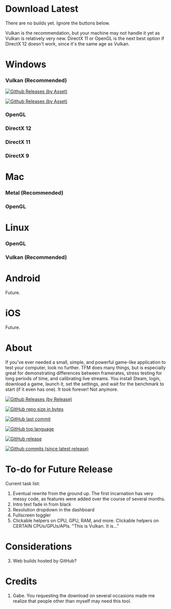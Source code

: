 # Download Latest
There are no builds yet. Ignore the buttons below.

Vulkan is the recommendation, but your machine may not handle it yet as Vulkan is relatively very new. DirectX 11 or OpenGL is the next best option if DirectX 12 doesn't work, since it's the same age as Vulkan.



# Windows
### Vulkan (Recommended)
[![Github Releases (by Asset)](https://img.shields.io/github/downloads-pre/Tylemagne/TFM/latest/tfm10-win64-dx12.zip.svg?style=flat&label=🔽Download%2032-bit&colorA=00cc0a&colorB=000000)](https://github.com/Tylemagne/TFM/releases/download/v1.0/tfm10-win32-vulkan.zip)

[![Github Releases (by Asset)](https://img.shields.io/github/downloads-pre/Tylemagne/TFM/latest/tfm10-win64-dx12.zip.svg?style=flat&label=🔽Download%2064-bit&colorA=00cc0a&colorB=000000)](https://github.com/Tylemagne/TFM/releases/download/v1.0/tfm10-win64-vulkan.zip)
### OpenGL
### DirectX 12
### DirectX 11
### DirectX 9
# Mac
### Metal (Recommended)
### OpenGL
# Linux
### OpenGL
### Vulkan (Recommended)
# Android

Future.

# iOS

Future.

# About
If you've ever needed a small, simple, and powerful game-like application to test your computer, look no further. TFM does many things, but is especially great for demonstrating differences between framerates, stress testing for long periods of time, and calibrating live streams. You install Steam, login, download a game, launch it, set the settings, and wait for the benchmark to start (if it even has one). It took forever! Not anymore.


[![Github Releases (by Release)](https://img.shields.io/github/downloads/Tylemagne/TFM/total.svg?label=Global%20Downloads)]()

[![GitHub repo size in bytes](https://img.shields.io/github/repo-size/Tylemagne/TFM.svg)]()

[![GitHub last commit](https://img.shields.io/github/last-commit/Tylemagne/TFM.svg)]()

[![GitHub top language](https://img.shields.io/github/languages/top/Tylemagne/TFM.svg)]()

[![GitHub release](https://img.shields.io/github/release/Tylemagne/TFM.svg?logo=data:image/png;base64,iVBORw0KGgoAAAANSUhEUgAAAA0AAAAOCAYAAAD0f5bSAAAABHNCSVQICAgIfAhkiAAAAAlwSFlzAAAAfgAAAH4BavEubQAAABl0RVh0U29mdHdhcmUAd3d3Lmlua3NjYXBlLm9yZ5vuPBoAAACRSURBVCiR7ZExCkJBDETn24jgCbyE9rZ2lr+3sPQUXsFD2HkNwZNYC9rk7cJYuMXy/aho60AgIfOKSaRKEdEC7lZEtLVvoC/0h36BGmAlaV7msaRJj+8s6Vb6o2wPgX3fU7uVUjrYHkmSbDcRsX0D7Ww/xwHWPFSbM7B5GTKltAAuBbjmnJcfXQeYAidg1re/A0Qcr7zN5lQ2AAAAAElFTkSuQmCC)]()

[![Github commits (since latest release)](https://img.shields.io/github/commits-since/Tylemagne/TFM/latest.svg)]()




[](http://htmlpreview.github.io/?https://github.com/Tylemagne/TFM/master/TFM-WebGL/index.html)


# To-do for Future Release
Current task list:
1. Eventual rewrite from the ground up. The first incarnation has very messy code, as features were added over the course of several months.
1. Intro text fade in from black
2. Resolution dropdown in the dashboard
3. Fullscreen toggler
18. Clickable helpers on CPU, GPU, RAM, and more. Clickable helpers on CERTAIN CPUs/GPUs/APIs. "This is Vulkan. It is..."

# Considerations
3. Web builds hosted by GitHub?


# Credits

1. Gabe. You requesting the download on several occasions made me realize that people other than myself may need this tool.
